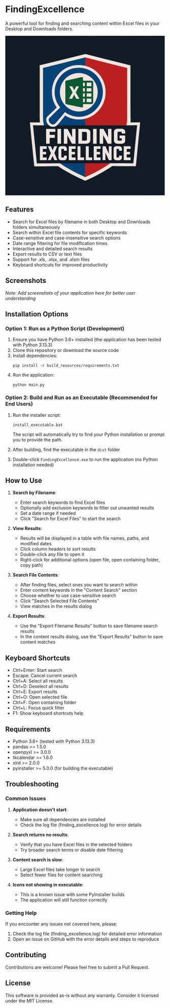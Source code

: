 # FindingExcellence

A powerful tool for finding and searching content within Excel files in your Desktop and Downloads folders.

![FindingExcellence_new_logo](resources/FindingExcellence_new_logo.png)

## Features

- Search for Excel files by filename in both Desktop and Downloads folders simultaneously
- Search within Excel file contents for specific keywords
- Case-sensitive and case-insensitive search options
- Date range filtering for file modification times
- Interactive and detailed search results
- Export results to CSV or text files
- Support for .xls, .xlsx, and .xlsm files
- Keyboard shortcuts for improved productivity

## Screenshots

*Note: Add screenshots of your application here for better user understanding*

## Installation Options

### Option 1: Run as a Python Script (Development)

1. Ensure you have Python 3.6+ installed (the application has been tested with Python 3.13.3)
2. Clone this repository or download the source code
3. Install dependencies:
   ```
   pip install -r build_resources/requirements.txt
   ```
4. Run the application:
   ```
   python main.py
   ```

### Option 2: Build and Run as an Executable (Recommended for End Users)

1. Run the installer script:
   ```
   install_executable.bat
   ```
   The script will automatically try to find your Python installation or prompt you to provide the path.

2. After building, find the executable in the `dist` folder
3. Double-click `FindingExcellence.exe` to run the application (no Python installation needed)

## How to Use

1. **Search by Filename**:
   - Enter search keywords to find Excel files
   - Optionally add exclusion keywords to filter out unwanted results
   - Set a date range if needed
   - Click "Search for Excel Files" to start the search

2. **View Results**:
   - Results will be displayed in a table with file names, paths, and modified dates
   - Click column headers to sort results
   - Double-click any file to open it
   - Right-click for additional options (open file, open containing folder, copy path)

3. **Search File Contents**:
   - After finding files, select ones you want to search within
   - Enter content keywords in the "Content Search" section
   - Choose whether to use case-sensitive search
   - Click "Search Selected File Contents"
   - View matches in the results dialog

4. **Export Results**:
   - Use the "Export Filename Results" button to save filename search results
   - In the content results dialog, use the "Export Results" button to save content matches

## Keyboard Shortcuts

- Ctrl+Enter: Start search
- Escape: Cancel current search
- Ctrl+A: Select all results
- Ctrl+D: Deselect all results
- Ctrl+E: Export results
- Ctrl+O: Open selected file
- Ctrl+F: Open containing folder
- Ctrl+L: Focus quick filter
- F1: Show keyboard shortcuts help

## Requirements

- Python 3.6+ (tested with Python 3.13.3)
- pandas >= 1.5.0
- openpyxl >= 3.0.0
- tkcalendar >= 1.6.0
- xlrd >= 2.0.0
- pyinstaller >= 5.0.0 (for building the executable)

## Troubleshooting

### Common Issues

1. **Application doesn't start**:
   - Make sure all dependencies are installed
   - Check the log file (finding_excellence.log) for error details

2. **Search returns no results**:
   - Verify that you have Excel files in the selected folders
   - Try broader search terms or disable date filtering

3. **Content search is slow**:
   - Large Excel files take longer to search
   - Select fewer files for content searching

4. **Icons not showing in executable**:
   - This is a known issue with some PyInstaller builds
   - The application will still function correctly

### Getting Help

If you encounter any issues not covered here, please:
1. Check the log file (finding_excellence.log) for detailed error information
2. Open an issue on GitHub with the error details and steps to reproduce

## Contributing

Contributions are welcome! Please feel free to submit a Pull Request.

## License

This software is provided as-is without any warranty. Consider it licensed under the MIT License.
